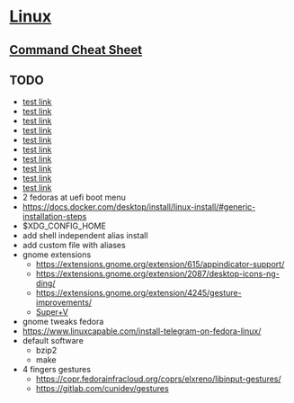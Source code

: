 # [Linux](../README.md)
## [Command Cheat Sheet](cheatsheet.md)
## TODO
- [test link](/..)
- [test link](/)
- [test link](/../)
- [test link](/../../)
- [test link](..)
- [test link](../)
- [test link](../../)
- [test link](../../../)
- [test link](../../../../)
- [test link](../../../tree/master/)
- 2 fedoras at uefi boot menu
- https://docs.docker.com/desktop/install/linux-install/#generic-installation-steps
- $XDG_CONFIG_HOME
- add shell independent alias install
- add custom file with aliases
- gnome extensions
  - https://extensions.gnome.org/extension/615/appindicator-support/
  - https://extensions.gnome.org/extension/2087/desktop-icons-ng-ding/
  - https://extensions.gnome.org/extension/4245/gesture-improvements/
  - [Super+V](https://extensions.gnome.org/extension/5278/pano/)
- gnome tweaks fedora
- https://www.linuxcapable.com/install-telegram-on-fedora-linux/
- default software
  - bzip2
  - make
- 4 fingers gestures
  - https://copr.fedorainfracloud.org/coprs/elxreno/libinput-gestures/
  - https://gitlab.com/cunidev/gestures

